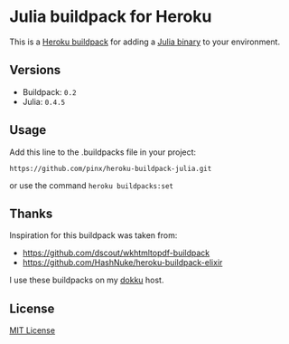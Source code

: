 # Julia buildpack for Heroku

This is a [Heroku buildpack][0] for adding a [Julia binary][1] to your environment.


## Versions

* Buildpack: `0.2`
* Julia: `0.4.5`


## Usage

Add this line to the .buildpacks file in your project:

`https://github.com/pinx/heroku-buildpack-julia.git`

or use the command `heroku buildpacks:set`


## Thanks

Inspiration for this buildpack was taken from:

* <https://github.com/dscout/wkhtmltopdf-buildpack>
* <https://github.com/HashNuke/heroku-buildpack-elixir>

I use these buildpacks on my [dokku][2] host.


## License

[MIT License](https://github.com/pinx/heroku-buildpack-julia/blob/master/LICENSE)


[0]: http://devcenter.heroku.com/articles/buildpacks
[1]: http://julialang.org
[2]: http://dokku.viewdocs.io/dokku/

